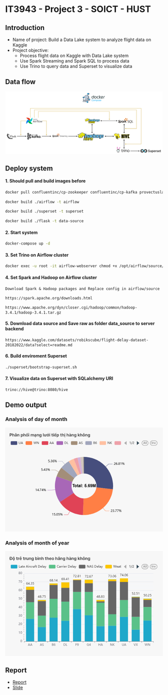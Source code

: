 # IT3943 - Project 3 - SOICT - HUST

## Introduction
<ul>
  <li>Name of project: Build a Data Lake system to analyze flight data on Kaggle</li>
  <li>Project objective:
    <ul>
      <li>Process flight data on Kaggle with Data Lake system</li>
      <li>Use Spark Streaming and Spark SQL to process data</li>
      <li>Use Trino to query data and Superset to visualize data</li>
    </ul>  
  </li>
</ul>

## Data flow
  <img src="https://github.com/Tran-Ngoc-Bao/Process_Flight_Data/blob/master/pictures/system.png">

## Deploy system
#### 1. Should pull and build images before
```sh
docker pull confluentinc/cp-zookeeper confluentinc/cp-kafka provectuslabs/kafka-ui postgres bde2020/hadoop-namenode:2.0.0-hadoop3.2.1-java8 bde2020/hadoop-datanode:2.0.0-hadoop3.2.1-java8 bde2020/hadoop-resourcemanager:2.0.0-hadoop3.2.1-java8 bde2020/hadoop-nodemanager:2.0.0-hadoop3.2.1-java8 bde2020/hadoop-historyserver:2.0.0-hadoop3.2.1-java8 bde2020/hive:2.3.2-postgresql-metastore bde2020/hive-metastore-postgresql:2.3.0 trinodb/trino:457
```
```sh
docker build ./airflow -t airflow
```
```sh
docker build ./superset -t superset
```
```sh
docker build ./flask -t data-source
```

#### 2. Start system
```sh
docker-compose up -d
```

#### 3. Set Trino on Airflow cluster
```sh
docker exec -u root -it airflow-webserver chmod +x /opt/airflow/source/trino; docker exec -u root -it airflow-scheduler chmod +x /opt/airflow/source/trino
```

#### 4. Set Spark and Hadoop on Airflow cluster
```
Download Spark & Hadoop packages and Replace config in airflow/source
```
```
https://spark.apache.org/downloads.html
```
```
https://www.apache.org/dyn/closer.cgi/hadoop/common/hadoop-3.4.1/hadoop-3.4.1.tar.gz
```

#### 5. Download data source and Save raw as folder data_source to server backend
```
https://www.kaggle.com/datasets/robikscube/flight-delay-dataset-20182022/data?select=readme.md
```

#### 6. Build enviroment Superset
```sh
./superset/bootstrap-superset.sh
```
  
#### 7. Visualize data on Superset with SQLalchemy URI
```
trino://hive@trino:8080/hive
```

## Demo output
### Analysis of day of month
  <img src="https://github.com/Tran-Ngoc-Bao/Process_Flight_Data/blob/master/pictures/charts/phan-ph%E1%BB%91i-m%E1%BA%A1ng-l%C6%B0%E1%BB%9Bi-ti%E1%BA%BFp-th%E1%BB%8B-hang-khong-2024-11-30T14-42-52.691Z.jpg">

### Analysis of month of year
  <img src="https://github.com/Tran-Ngoc-Bao/Process_Flight_Data/blob/master/pictures/charts/d%E1%BB%99-tr%E1%BB%85-trung-binh-theo-hang-hang-khong-2024-11-30T15-13-50.328Z.jpg">

## Report
<ul>
  <li><a href="https://github.com/Tran-Ngoc-Bao/Process_Flight_Data/blob/master/pictures/report/report.pdf">Report</a></li>
  <li><a href="https://github.com/Tran-Ngoc-Bao/Process_Flight_Data/blob/master/pictures/report/slide.pptx">Slide</a></li>
</ul>
